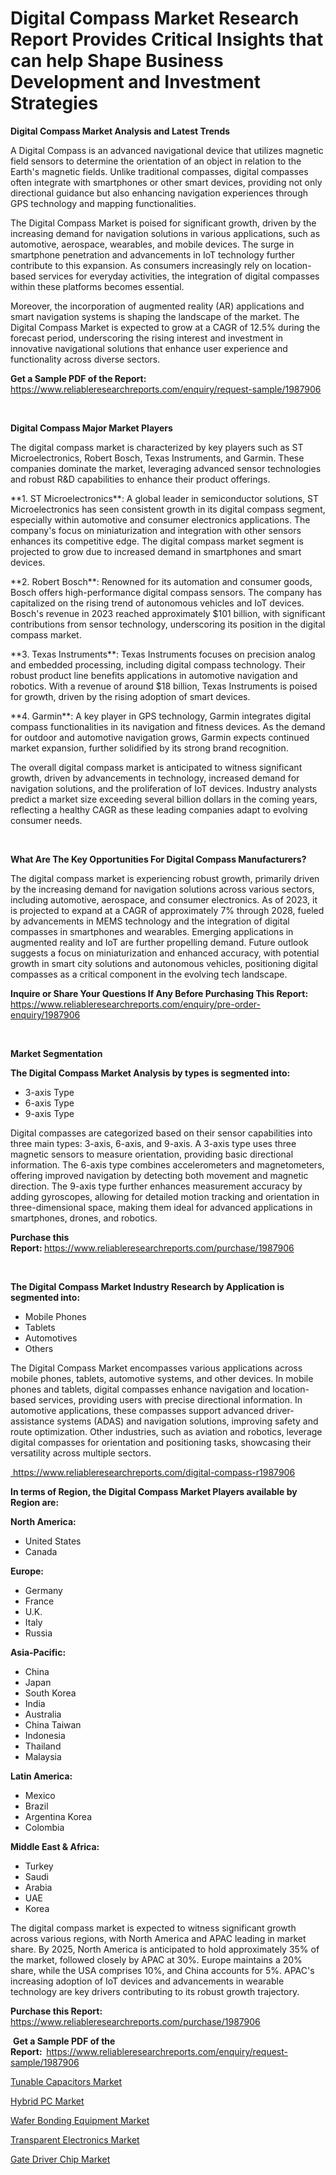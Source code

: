<p><h1>Digital Compass Market Research Report Provides Critical Insights that can help Shape Business Development and Investment Strategies</h1></p><p><strong>Digital Compass Market Analysis and Latest Trends</strong></p>
<p><p>A Digital Compass is an advanced navigational device that utilizes magnetic field sensors to determine the orientation of an object in relation to the Earth's magnetic fields. Unlike traditional compasses, digital compasses often integrate with smartphones or other smart devices, providing not only directional guidance but also enhancing navigation experiences through GPS technology and mapping functionalities.</p><p>The Digital Compass Market is poised for significant growth, driven by the increasing demand for navigation solutions in various applications, such as automotive, aerospace, wearables, and mobile devices. The surge in smartphone penetration and advancements in IoT technology further contribute to this expansion. As consumers increasingly rely on location-based services for everyday activities, the integration of digital compasses within these platforms becomes essential. </p><p>Moreover, the incorporation of augmented reality (AR) applications and smart navigation systems is shaping the landscape of the market. The Digital Compass Market is expected to grow at a CAGR of 12.5% during the forecast period, underscoring the rising interest and investment in innovative navigational solutions that enhance user experience and functionality across diverse sectors.</p></p>
<p><strong>Get a Sample PDF of the Report:&nbsp;</strong> <a href="https://www.reliableresearchreports.com/enquiry/request-sample/1987906?utm_campaign=16&utm_medium=2&utm_source=Github&utm_content=ia&utm_term=11022025&utm_id=digital-compass">https://www.reliableresearchreports.com/enquiry/request-sample/1987906</a></p>
<p>&nbsp;</p>
<p><strong>Digital Compass Major Market Players</strong></p>
<p><p>The digital compass market is characterized by key players such as ST Microelectronics, Robert Bosch, Texas Instruments, and Garmin. These companies dominate the market, leveraging advanced sensor technologies and robust R&D capabilities to enhance their product offerings.</p><p>**1. ST Microelectronics**: A global leader in semiconductor solutions, ST Microelectronics has seen consistent growth in its digital compass segment, especially within automotive and consumer electronics applications. The company's focus on miniaturization and integration with other sensors enhances its competitive edge. The digital compass market segment is projected to grow due to increased demand in smartphones and smart devices.</p><p>**2. Robert Bosch**: Renowned for its automation and consumer goods, Bosch offers high-performance digital compass sensors. The company has capitalized on the rising trend of autonomous vehicles and IoT devices. Bosch's revenue in 2023 reached approximately $101 billion, with significant contributions from sensor technology, underscoring its position in the digital compass market.</p><p>**3. Texas Instruments**: Texas Instruments focuses on precision analog and embedded processing, including digital compass technology. Their robust product line benefits applications in automotive navigation and robotics. With a revenue of around $18 billion, Texas Instruments is poised for growth, driven by the rising adoption of smart devices.</p><p>**4. Garmin**: A key player in GPS technology, Garmin integrates digital compass functionalities in its navigation and fitness devices. As the demand for outdoor and automotive navigation grows, Garmin expects continued market expansion, further solidified by its strong brand recognition.</p><p>The overall digital compass market is anticipated to witness significant growth, driven by advancements in technology, increased demand for navigation solutions, and the proliferation of IoT devices. Industry analysts predict a market size exceeding several billion dollars in the coming years, reflecting a healthy CAGR as these leading companies adapt to evolving consumer needs.</p></p>
<p>&nbsp;</p>
<p><strong>What Are The Key Opportunities For Digital Compass Manufacturers?</strong></p>
<p><p>The digital compass market is experiencing robust growth, primarily driven by the increasing demand for navigation solutions across various sectors, including automotive, aerospace, and consumer electronics. As of 2023, it is projected to expand at a CAGR of approximately 7% through 2028, fueled by advancements in MEMS technology and the integration of digital compasses in smartphones and wearables. Emerging applications in augmented reality and IoT are further propelling demand. Future outlook suggests a focus on miniaturization and enhanced accuracy, with potential growth in smart city solutions and autonomous vehicles, positioning digital compasses as a critical component in the evolving tech landscape.</p></p>
<p><strong>Inquire or Share Your Questions If Any Before Purchasing This Report:</strong> <a href="https://www.reliableresearchreports.com/enquiry/pre-order-enquiry/1987906?utm_campaign=16&utm_medium=2&utm_source=Github&utm_content=ia&utm_term=11022025&utm_id=digital-compass">https://www.reliableresearchreports.com/enquiry/pre-order-enquiry/1987906</a></p>
<p>&nbsp;</p>
<p><strong>Market Segmentation</strong></p>
<p><strong>The Digital Compass Market Analysis by types is segmented into:</strong></p>
<p><ul><li>3-axis Type</li><li>6-axis Type</li><li>9-axis Type</li></ul></p>
<p><p>Digital compasses are categorized based on their sensor capabilities into three main types: 3-axis, 6-axis, and 9-axis. A 3-axis type uses three magnetic sensors to measure orientation, providing basic directional information. The 6-axis type combines accelerometers and magnetometers, offering improved navigation by detecting both movement and magnetic direction. The 9-axis type further enhances measurement accuracy by adding gyroscopes, allowing for detailed motion tracking and orientation in three-dimensional space, making them ideal for advanced applications in smartphones, drones, and robotics.</p></p>
<p><strong>Purchase this Report:&nbsp;</strong><a href="https://www.reliableresearchreports.com/purchase/1987906?utm_campaign=16&utm_medium=2&utm_source=Github&utm_content=ia&utm_term=11022025&utm_id=digital-compass">https://www.reliableresearchreports.com/purchase/1987906</a></p>
<p>&nbsp;</p>
<p><strong>The Digital Compass Market Industry Research by Application is segmented into:</strong></p>
<p><ul><li>Mobile Phones</li><li>Tablets</li><li>Automotives</li><li>Others</li></ul></p>
<p><p>The Digital Compass Market encompasses various applications across mobile phones, tablets, automotive systems, and other devices. In mobile phones and tablets, digital compasses enhance navigation and location-based services, providing users with precise directional information. In automotive applications, these compasses support advanced driver-assistance systems (ADAS) and navigation solutions, improving safety and route optimization. Other industries, such as aviation and robotics, leverage digital compasses for orientation and positioning tasks, showcasing their versatility across multiple sectors.</p></p>
<p><a href="https://www.reliableresearchreports.com/digital-compass-r1987906?utm_campaign=16&utm_medium=2&utm_source=Github&utm_content=ia&utm_term=11022025&utm_id=digital-compass">&nbsp;https://www.reliableresearchreports.com/digital-compass-r1987906</a></p>
<p><strong>In terms of Region, the Digital Compass Market Players available by Region are:</strong></p>
<p>
    <p> <strong> North America: </strong>
        <ul>
            <li>United States</li>
            <li>Canada</li>
        </ul>
        </p> 
    <p> <strong> Europe: </strong>
        <ul>
            <li>Germany</li>
            <li>France</li>
            <li>U.K.</li>
            <li>Italy</li>
            <li>Russia</li>
        </ul>
        </p> 
    <p> <strong> Asia-Pacific: </strong>
        <ul>
            <li>China</li>
            <li>Japan</li>
            <li>South Korea</li>
            <li>India</li>
            <li>Australia</li>
            <li>China Taiwan</li>
            <li>Indonesia</li>
            <li>Thailand</li>
            <li>Malaysia</li>
        </ul>
        </p> 
    <p> <strong> Latin America: </strong>
        <ul>
            <li>Mexico</li>
            <li>Brazil</li>
            <li>Argentina Korea</li>
            <li>Colombia</li>
        </ul>
        </p> 
    <p> <strong> Middle East & Africa: </strong>
        <ul>
            <li>Turkey</li>
            <li>Saudi</li>
            <li>Arabia</li>
            <li>UAE</li>
            <li>Korea</li>
        </ul>
    </p>
    </p>
<p><p>The digital compass market is expected to witness significant growth across various regions, with North America and APAC leading in market share. By 2025, North America is anticipated to hold approximately 35% of the market, followed closely by APAC at 30%. Europe maintains a 20% share, while the USA comprises 10%, and China accounts for 5%. APAC's increasing adoption of IoT devices and advancements in wearable technology are key drivers contributing to its robust growth trajectory.</p></p>
<p><strong>Purchase this Report: </strong><a href="https://www.reliableresearchreports.com/purchase/1987906?utm_campaign=16&utm_medium=2&utm_source=Github&utm_content=ia&utm_term=11022025&utm_id=digital-compass">https://www.reliableresearchreports.com/purchase/1987906</a></p>
<p>&nbsp;<strong>Get a Sample PDF of the Report:&nbsp;&nbsp;</strong><a href="https://www.reliableresearchreports.com/enquiry/request-sample/1987906?utm_campaign=16&utm_medium=2&utm_source=Github&utm_content=ia&utm_term=11022025&utm_id=digital-compass">https://www.reliableresearchreports.com/enquiry/request-sample/1987906</a></p>
<p><strong></strong></p>
<p><p><a href="https://github.com/abedlagagica4/Market-Research-Report-List-1/blob/main/tunable-capacitors-market.md?utm_campaign=16&utm_medium=2&utm_source=Github&utm_content=ia&utm_term=11022025&utm_id=digital-compass">Tunable Capacitors Market</a></p><p><a href="https://github.com/bholdsfofie/Market-Research-Report-List-1/blob/main/hybrid-pc-market.md?utm_campaign=16&utm_medium=2&utm_source=Github&utm_content=ia&utm_term=11022025&utm_id=digital-compass">Hybrid PC Market</a></p><p><a href="https://github.com/birbamanan03/Market-Research-Report-List-1/blob/main/wafer-bonding-equipment-market.md?utm_campaign=16&utm_medium=2&utm_source=Github&utm_content=ia&utm_term=11022025&utm_id=digital-compass">Wafer Bonding Equipment Market</a></p><p><a href="https://github.com/rashkaeduzor/Market-Research-Report-List-1/blob/main/transparent-electronics-market.md?utm_campaign=16&utm_medium=2&utm_source=Github&utm_content=ia&utm_term=11022025&utm_id=digital-compass">Transparent Electronics Market</a></p><p><a href="https://github.com/djibenesha/Market-Research-Report-List-1/blob/main/gate-driver-chip-market.md?utm_campaign=16&utm_medium=2&utm_source=Github&utm_content=ia&utm_term=11022025&utm_id=digital-compass">Gate Driver Chip Market</a></p></p>
